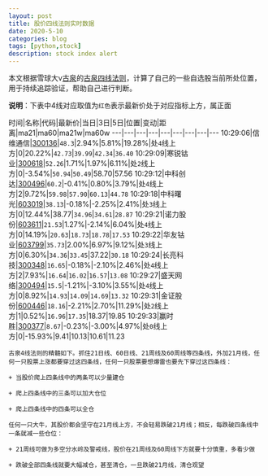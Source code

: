```yaml
---
layout: post
title: 股价四线法则实时数据
date: 2020-5-10
categories: blog
tags: [python,stock]
description: stock index alert
---
```



本文根据雪球大v[古泉](https://xueqiu.com/u/7148646888)的[古泉四线法则](https://xueqiu.com/7148646888/130498192)，计算了自己的一些自选股当前所处位置，用于持续追踪验证，帮助自己进行判断。

**说明**：下表中4线对应取值为`红色`表示最新价处于对应指标上方，属正面

时间|名称|代码|最新价|当日|3日|5日|位置|变动|距离|ma21|ma60|ma21w|ma60w
---|---|---|---|---|---|---|---|---
10:29:06|信维通信|[300136](https://xueqiu.com/S/SZ300136)|`48.3`|2.94%|5.81%|19.28%|处`4`线上方|0|20.22%|`42.73`|`39.99`|`42.34`|`36.40`
10:29:09|寒锐钴业|[300618](https://xueqiu.com/S/SZ300618)|`52.26`|1.71%|1.97%|6.11%|处`2`线上方|0|-3.54%|`50.94`|`50.49`|58.70|57.56
10:29:12|中科创达|[300496](https://xueqiu.com/S/SZ300496)|`60.2`|-0.41%|0.80%|3.79%|处`4`线上方|2|9.72%|`59.98`|`57.90`|`60.13`|`44.78`
10:29:18|中科曙光|[603019](https://xueqiu.com/S/SH603019)|`38.13`|-0.18%|-2.25%|2.41%|处`3`线上方|0|12.44%|38.77|`34.96`|`34.61`|`28.87`
10:29:21|诺力股份|[603611](https://xueqiu.com/S/SH603611)|`21.53`|1.27%|-2.14%|6.04%|处`4`线上方|0|14.19%|`20.63`|`18.73`|`18.78`|`17.53`
10:29:22|华友钴业|[603799](https://xueqiu.com/S/SH603799)|`35.73`|2.00%|6.97%|9.12%|处`3`线上方|0|6.30%|`34.36`|`33.45`|37.22|`30.18`
10:29:24|长亮科技|[300348](https://xueqiu.com/S/SZ300348)|`16.65`|-0.18%|-2.10%|2.46%|处`4`线上方|2|7.93%|`16.64`|`16.02`|`16.57`|`13.08`
10:29:27|盛天网络|[300494](https://xueqiu.com/S/SZ300494)|`15.5`|-1.21%|-3.10%|3.55%|处`4`线上方|0|8.92%|`14.93`|`14.09`|`14.69`|`13.32`
10:29:31|金证股份|[600446](https://xueqiu.com/S/SH600446)|`18.16`|-2.21%|2.70%|11.29%|处`2`线上方|1|0.52%|`16.96`|`17.35`|18.37|19.85
10:29:33|赢时胜|[300377](https://xueqiu.com/S/SZ300377)|`8.67`|-0.23%|-3.00%|4.97%|处`0`线上方|0|-15.93%|9.41|10.13|10.61|11.23

```
古泉4线法则的精髓如下。抓住21日线、60日线、21周线及60周线等四条线，外加21月线，任何一只股票上涨都要穿过这四条线，任何一只股票要想爆雷也要先下穿过这四条线：

+ 当股价爬上四条线中的两条可以少量建仓

+ 爬上四条线中的三条可以加大仓位

+ 爬上四条线中的四条可以全仓

任何一只大牛，其股价都会坚守在21月线上方，不会轻易跌破21月线；相反，每跌破四条线中一条就减一些仓位：

+ 21周线可做为多空分水岭及警戒线，股价在21周线及60周线下方就要十分慎重，多看少做

+ 跌破全部四条线就要大幅减仓，甚至清仓，一旦跌破21月线，清仓观望
```
